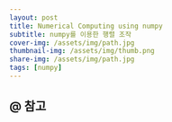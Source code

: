 ```yaml
---
layout: post
title: Numerical Computing using numpy
subtitle: numpy를 이용한 행렬 조작
cover-img: /assets/img/path.jpg
thumbnail-img: /assets/img/thumb.png
share-img: /assets/img/path.jpg
tags: [numpy]
---
```



## @ 참고
